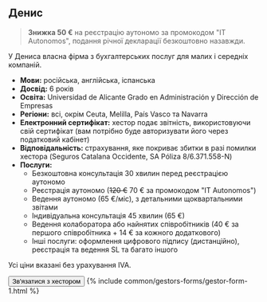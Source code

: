 ## Денис

> **Знижка 50 €** на реєстрацію аутономо за промокодом "IT Autonomos", подання річної декларації безкоштовно назавжди.

У Дениса власна фірма з бухгалтерських послуг для малих і середніх компаній.

- **Мови:** російська, англійська, іспанська
- **Досвід:** 6 років
- **Освіта:** Universidad de Alicante Grado en Administración y Dirección de Empresas
- **Регіони:** всі, окрім Ceuta, Melilla, País Vasco та Navarra
- **Електронний сертифікат:** хестор подає звітність, використовуючи свій сертифікат (вам потрібно буде авторизувати
  його через податковий кабінет)
- **Відповідальність:** страхування, яке покриває збитки в разі помилки хестора (Seguros Catalana Occidente, SA Póliza
  8/6.371.558-N)
- **Послуги:**
    - Безкоштовна консультація 30 хвилин перед реєстрацією аутономо
    - Реєстрація аутономо (<s>120 €</s> 70 € за промокодом "IT Autonomos")
    - Ведення аутономо (65 €/міс), з детальними щоквартальними звітами
    - Індивідуальна консультація 45 хвилин (65 €)
    - Ведення колаборатора або найнятих співробітників (40 € за першого співробітника + 14 € за кожного додаткового)
    - Інші послуги: оформлення цифрового підпису (дистанційно), реєстрація та ведення SL та багато іншого

Усі ціни вказані без урахування IVA.

<button type="button" id="showFormButton1" class="btn btn-success">Зв'язатися з хестором</button>
{% include common/gestors-forms/gestor-form-1.html %}
